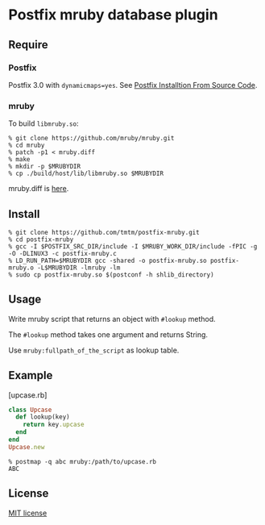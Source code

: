 # Postfix mruby database plugin

## Require

### Postfix

Postfix 3.0 with `dynamicmaps=yes`. See [Postfix Installtion From Source Code](http://www.postfix.org/INSTALL.html#dynamicmaps_enable).

### mruby

To build `libmruby.so`:

```
% git clone https://github.com/mruby/mruby.git
% cd mruby
% patch -p1 < mruby.diff
% make
% mkdir -p $MRUBYDIR
% cp ./build/host/lib/libmruby.so $MRUBYDIR
```

mruby.diff is [here](https://github.com/tmtm/postfix-mruby/blob/master/mruby.diff).

## Install

```
% git clone https://github.com/tmtm/postfix-mruby.git
% cd postfix-mruby
% gcc -I $POSTFIX_SRC_DIR/include -I $MRUBY_WORK_DIR/include -fPIC -g -O -DLINUX3 -c postfix-mruby.c
% LD_RUN_PATH=$MRUBYDIR gcc -shared -o postfix-mruby.so postfix-mruby.o -L$MRUBYDIR -lmruby -lm
% sudo cp postfix-mruby.so $(postconf -h shlib_directory)
```

## Usage

Write mruby script that returns an object with `#lookup` method.

The `#lookup` method takes one argument and returns String.

Use `mruby:fullpath_of_the_script` as lookup table.

## Example

[upcase.rb]
```ruby
class Upcase
  def lookup(key)
    return key.upcase
  end
end
Upcase.new
```

```
% postmap -q abc mruby:/path/to/upcase.rb
ABC
```

## License

[MIT license](http://opensource.org/licenses/mit-license.php)
